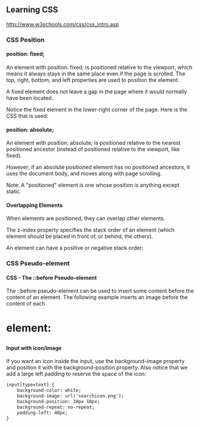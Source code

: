 ## Learning CSS
http://www.w3schools.com/css/css_intro.asp


### CSS Position 
#### position: fixed;
An element with position: fixed; is positioned relative to the viewport, which means it always stays in the same place even if the page is scrolled. The top, right, bottom, and left properties are used to position the element.

A fixed element does not leave a gap in the page where it would normally have been located.

Notice the fixed element in the lower-right corner of the page. Here is the CSS that is used:

#### position: absolute;
An element with position: absolute; is positioned relative to the nearest positioned ancestor (instead of positioned relative to the viewport, like fixed).

However; if an absolute positioned element has no positioned ancestors, it uses the document body, and moves along with page scrolling.

Note: A "positioned" element is one whose position is anything except static.

#### Overlapping Elements
When elements are positioned, they can overlap other elements.

The z-index property specifies the stack order of an element (which element should be placed in front of, or behind, the others).

An element can have a positive or negative stack order:

### CSS Pseudo-element
#### CSS - The ::before Pseudo-element
The ::before pseudo-element can be used to insert some content before the content of an element.
The following example inserts an image before the content of each <h1> element:

#### Input with icon/image
If you want an icon inside the input, use the background-image property and position it with the background-position property. Also notice that we add a large left padding to reserve the space of the icon:
```html
input[type=text] {
    background-color: white;
    background-image: url('searchicon.png');
    background-position: 10px 10px; 
    background-repeat: no-repeat;
    padding-left: 40px;
}
```
